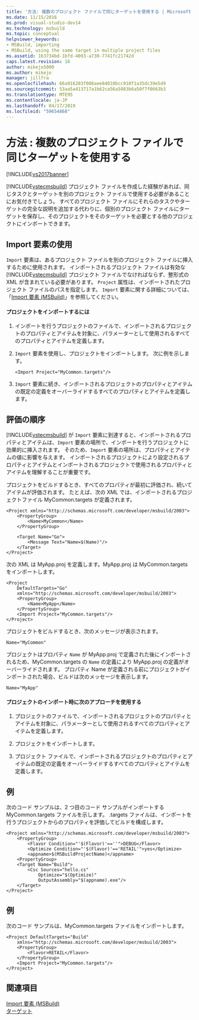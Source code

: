 ```yaml
---
title: '方法: 複数のプロジェクト ファイルで同じターゲットを使用する | Microsoft Docs'
ms.date: 11/15/2016
ms.prod: visual-studio-dev14
ms.technology: msbuild
ms.topic: conceptual
helpviewer_keywords:
- MSBuild, importing
- MSBuild, using the same target in multiple project files
ms.assetid: 163734bd-1bfd-4093-a730-7741fc21742d
caps.latest.revision: 16
author: mikejo5000
ms.author: mikejo
manager: jillfra
ms.openlocfilehash: 66a916203f008aee84010bcc910f1a35dc39e5d9
ms.sourcegitcommit: 53aa5a413717a1b62ca56a5983b6a50f7f0663b3
ms.translationtype: MTE95
ms.contentlocale: ja-JP
ms.lasthandoff: 04/17/2019
ms.locfileid: "59654868"
---
```

# <a name="how-to-use-the-same-target-in-multiple-project-files"></a>方法 : 複数のプロジェクト ファイルで同じターゲットを使用する
[!INCLUDE[vs2017banner](../includes/vs2017banner.md)]

[!INCLUDE[vstecmsbuild](../includes/vstecmsbuild-md.md)] プロジェクト ファイルを作成した経験があれば、同じタスクとターゲットを別のプロジェクト ファイルで使用する必要があることにお気付きでしょう。 すべてのプロジェクト ファイルにそれらのタスクやターゲットの完全な説明を追加する代わりに、個別のプロジェクト ファイルにターゲットを保存し、そのプロジェクトをそのターゲットを必要とする他のプロジェクトにインポートできます。  
  
## <a name="using-the-import-element"></a>Import 要素の使用  
 `Import` 要素は、あるプロジェクト ファイルを別のプロジェクト ファイルに挿入するために使用されます。 インポートされるプロジェクト ファイルは有効な [!INCLUDE[vstecmsbuild](../includes/vstecmsbuild-md.md)] プロジェクト ファイルでなければならず、整形式の XML が含まれている必要があります。 `Project` 属性は、インポートされたプロジェクト ファイルのパスを指定します。 `Import` 要素に関する詳細については、「[Import 要素 (MSBuild)](../msbuild/import-element-msbuild.md)」を参照してください。  
  
#### <a name="to-import-a-project"></a>プロジェクトをインポートするには  
  
1.  インポートを行うプロジェクトのファイルで、インポートされるプロジェクトのプロパティとアイテムを対象に、パラメーターとして使用されるすべてのプロパティとアイテムを定義します。  
  
2.  `Import` 要素を使用し、プロジェクトをインポートします。 次に例を示します。  
  
     `<Import Project="MyCommon.targets"/>`  
  
3.  `Import` 要素に続き、インポートされるプロジェクトのプロパティとアイテムの既定の定義をオーバーライドするすべてのプロパティとアイテムを定義します。  
  
## <a name="order-of-evaluation"></a>評価の順序  
 [!INCLUDE[vstecmsbuild](../includes/vstecmsbuild-md.md)] が `Import` 要素に到達すると、インポートされるプロパティとアイテムは、`Import` 要素の場所で、インポートを行うプロジェクトに効果的に挿入されます。 そのため、`Import` 要素の場所は、プロパティとアイテムの値に影響を与えます。 インポートされるプロジェクトにより設定されるプロパティとアイテムとインポートされるプロジェクトで使用されるプロパティとアイテムを理解することが重要です。  
  
 プロジェクトをビルドするとき、すべてのプロパティが最初に評価され、続いてアイテムが評価されます。 たとえば、次の XML では、インポートされるプロジェクトファイル MyCommon.targets が定義されます。  
  
```  
<Project xmlns="http://schemas.microsoft.com/developer/msbuild/2003">  
    <PropertyGroup>  
        <Name>MyCommon</Name>  
    </PropertyGroup>  
  
    <Target Name="Go">  
        <Message Text="Name=$(Name)"/>  
    </Target>  
</Project>  
```  
  
 次の XML は MyApp.proj を定義します。MyApp.proj は MyCommon.targets をインポートします。  
  
```  
<Project  
    DefaultTargets="Go"  
    xmlns="http://schemas.microsoft.com/developer/msbuild/2003">  
    <PropertyGroup>  
        <Name>MyApp</Name>  
    </PropertyGroup>  
    <Import Project="MyCommon.targets"/>  
</Project>  
```  
  
 プロジェクトをビルドするとき、次のメッセージが表示されます。  
  
 `Name="MyCommon"`  
  
 プロジェクトはプロパティ `Name` が MyApp.proj で定義された後にインポートされるため、MyCommon.targets の `Name` の定義により MyApp.proj の定義がオーバーライドされます。 プロパティ Name が定義される前にプロジェクトがインポートされた場合、ビルドは次のメッセージを表示します。  
  
 `Name="MyApp"`  
  
#### <a name="use-the-following-approach-when-importing-projects"></a>プロジェクトのインポート時に次のアプローチを使用する  
  
1.  プロジェクトのファイルで、インポートされるプロジェクトのプロパティとアイテムを対象に、パラメーターとして使用されるすべてのプロパティとアイテムを定義します。  
  
2.  プロジェクトをインポートします。  
  
3.  プロジェクト ファイルで、インポートされるプロジェクトのプロパティとアイテムの既定の定義をオーバーライドするすべてのプロパティとアイテムを定義します。  
  
## <a name="example"></a>例  
 次のコード サンプルは、2 つ目のコード サンプルがインポートする MyCommon.targets ファイルを示します。 .targets ファイルは、インポートを行うプロジェクトからのプロパティを評価してビルドを構成します。  
  
```  
<Project xmlns="http://schemas.microsoft.com/developer/msbuild/2003">  
    <PropertyGroup>  
        <Flavor Condition="'$(Flavor)'==''">DEBUG</Flavor>  
        <Optimize Condition="'$(Flavor)'=='RETAIL'">yes</Optimize>  
        <appname>$(MSBuildProjectName)</appname>  
    <PropertyGroup>  
    <Target Name="Build">  
        <Csc Sources="hello.cs"  
            Optimize="$(Optimize)"  
            OutputAssembly="$(appname).exe"/>  
    </Target>  
</Project>  
```  
  
## <a name="example"></a>例  
 次のコード サンプルは、MyCommon.targets ファイルをインポートします。  
  
```  
<Project DefaultTargets="Build"  
    xmlns="http://schemas.microsoft.com/developer/msbuild/2003">  
    <PropertyGroup>  
        <Flavor>RETAIL</Flavor>  
    </PropertyGroup>  
    <Import Project="MyCommon.targets"/>  
</Project>  
```  
  
## <a name="see-also"></a>関連項目  
 [Import 要素 (MSBuild)](../msbuild/import-element-msbuild.md)   
 [ターゲット](../msbuild/msbuild-targets.md)
